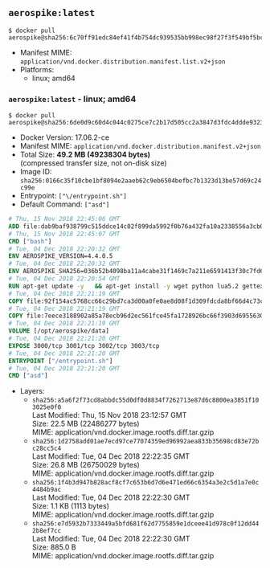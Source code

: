 ## `aerospike:latest`

```console
$ docker pull aerospike@sha256:6c70ff91edc84ef41f4b754dc939535bb998ec98f27f3f549bf5bca1d9265283
```

-	Manifest MIME: `application/vnd.docker.distribution.manifest.list.v2+json`
-	Platforms:
	-	linux; amd64

### `aerospike:latest` - linux; amd64

```console
$ docker pull aerospike@sha256:6de0d9c60d4c044c0275ce7c2b17d505cc2a3847d3fdc4ddde932380502bbc64
```

-	Docker Version: 17.06.2-ce
-	Manifest MIME: `application/vnd.docker.distribution.manifest.v2+json`
-	Total Size: **49.2 MB (49238304 bytes)**  
	(compressed transfer size, not on-disk size)
-	Image ID: `sha256:0166c35f10cbe1bf8094e2aaeb62c9eb6504befbc7b1323d13be57d69c24c99e`
-	Entrypoint: `["\/entrypoint.sh"]`
-	Default Command: `["asd"]`

```dockerfile
# Thu, 15 Nov 2018 22:45:06 GMT
ADD file:dab9baf938799c515ddce14c02f899da5992f0b76a432fa10a2338556a3cb04f in / 
# Thu, 15 Nov 2018 22:45:07 GMT
CMD ["bash"]
# Tue, 04 Dec 2018 22:20:32 GMT
ENV AEROSPIKE_VERSION=4.4.0.5
# Tue, 04 Dec 2018 22:20:32 GMT
ENV AEROSPIKE_SHA256=036b52b4098ba11a4cabe31f1469c7a211e6591413f30c7fd6fa1f510e86aeea
# Tue, 04 Dec 2018 22:20:54 GMT
RUN apt-get update -y   && apt-get install -y wget python lua5.2 gettext-base   && wget "https://www.aerospike.com/artifacts/aerospike-server-community/${AEROSPIKE_VERSION}/aerospike-server-community-${AEROSPIKE_VERSION}-debian9.tgz" -O aerospike-server.tgz   && echo "$AEROSPIKE_SHA256 *aerospike-server.tgz" | sha256sum -c -   && mkdir aerospike   && tar xzf aerospike-server.tgz --strip-components=1 -C aerospike   && dpkg -i aerospike/aerospike-server-*.deb   && dpkg -i aerospike/aerospike-tools-*.deb   && mkdir -p /var/log/aerospike/   && mkdir -p /var/run/aerospike/   && rm -rf aerospike-server.tgz aerospike /var/lib/apt/lists/*   && rm -rf /opt/aerospike/lib/java   && dpkg -r wget ca-certificates openssl xz-utils  && dpkg --purge wget ca-certificates openssl xz-utils  && apt-get purge -y   && apt autoremove -y
# Tue, 04 Dec 2018 22:21:19 GMT
COPY file:92f154ac5768cc66c29bd7ca3d00a0fe0ae8d08f1d309fdcda8bf66d4c73cadd in /etc/aerospike/aerospike.template.conf 
# Tue, 04 Dec 2018 22:21:19 GMT
COPY file:7eece3188902a85a78ecb96d2ec561fce45fa1728926bc66f3903d6955630907 in /entrypoint.sh 
# Tue, 04 Dec 2018 22:21:19 GMT
VOLUME [/opt/aerospike/data]
# Tue, 04 Dec 2018 22:21:20 GMT
EXPOSE 3000/tcp 3001/tcp 3002/tcp 3003/tcp
# Tue, 04 Dec 2018 22:21:20 GMT
ENTRYPOINT ["/entrypoint.sh"]
# Tue, 04 Dec 2018 22:21:20 GMT
CMD ["asd"]
```

-	Layers:
	-	`sha256:a5a6f2f73cd8abbdc55d0df0d8834f7262713e87d6c8800ea3851f103025e0f0`  
		Last Modified: Thu, 15 Nov 2018 23:12:57 GMT  
		Size: 22.5 MB (22486277 bytes)  
		MIME: application/vnd.docker.image.rootfs.diff.tar.gzip
	-	`sha256:1d2758add01ae7ecd97ce77074359ed96992aea833b35698cd83e72bc28cc5c4`  
		Last Modified: Tue, 04 Dec 2018 22:22:35 GMT  
		Size: 26.8 MB (26750029 bytes)  
		MIME: application/vnd.docker.image.rootfs.diff.tar.gzip
	-	`sha256:1f4b3d947b828acf8cf7c653b6d7d6e471ed66c6354a3e2c5d1a7e0c4484b9ac`  
		Last Modified: Tue, 04 Dec 2018 22:22:30 GMT  
		Size: 1.1 KB (1113 bytes)  
		MIME: application/vnd.docker.image.rootfs.diff.tar.gzip
	-	`sha256:e7d5932b7333449a5bfd681f62d7755859e1dceee41d978c0f12dd442b8ef7cc`  
		Last Modified: Tue, 04 Dec 2018 22:22:30 GMT  
		Size: 885.0 B  
		MIME: application/vnd.docker.image.rootfs.diff.tar.gzip
